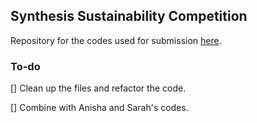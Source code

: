 ## Synthesis Sustainability Competition

Repository for the codes used for submission [here](https://vinleonardo.com/synthesis-sustainable-competition-2021/).

### To-do

[] Clean up the files and refactor the code.

[] Combine with Anisha and Sarah's codes.
